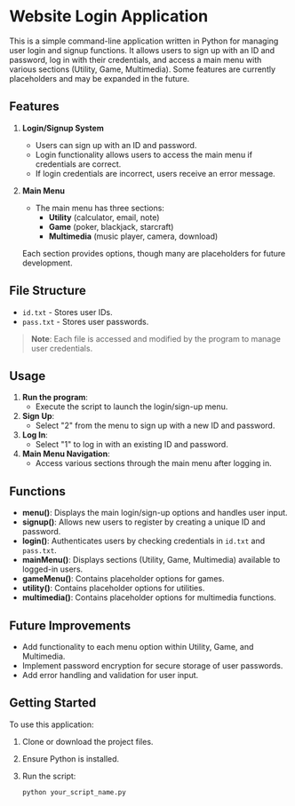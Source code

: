 # Website Login Application

This is a simple command-line application written in Python for managing user login and signup functions. It allows users to sign up with an ID and password, log in with their credentials, and access a main menu with various sections (Utility, Game, Multimedia). Some features are currently placeholders and may be expanded in the future.

## Features

1. **Login/Signup System**
   - Users can sign up with an ID and password.
   - Login functionality allows users to access the main menu if credentials are correct.
   - If login credentials are incorrect, users receive an error message.

2. **Main Menu**
   - The main menu has three sections:
     - **Utility** (calculator, email, note) 
     - **Game** (poker, blackjack, starcraft)
     - **Multimedia** (music player, camera, download)

   Each section provides options, though many are placeholders for future development.

## File Structure

- `id.txt` - Stores user IDs.
- `pass.txt` - Stores user passwords.

> **Note**: Each file is accessed and modified by the program to manage user credentials.

## Usage

1. **Run the program**:
   - Execute the script to launch the login/sign-up menu.
2. **Sign Up**:
   - Select "2" from the menu to sign up with a new ID and password.
3. **Log In**:
   - Select "1" to log in with an existing ID and password.
4. **Main Menu Navigation**:
   - Access various sections through the main menu after logging in.

## Functions

- **menu()**: Displays the main login/sign-up options and handles user input.
- **signup()**: Allows new users to register by creating a unique ID and password.
- **login()**: Authenticates users by checking credentials in `id.txt` and `pass.txt`.
- **mainMenu()**: Displays sections (Utility, Game, Multimedia) available to logged-in users.
- **gameMenu()**: Contains placeholder options for games.
- **utility()**: Contains placeholder options for utilities.
- **multimedia()**: Contains placeholder options for multimedia functions.

## Future Improvements

- Add functionality to each menu option within Utility, Game, and Multimedia.
- Implement password encryption for secure storage of user passwords.
- Add error handling and validation for user input.

## Getting Started

To use this application:
1. Clone or download the project files.
2. Ensure Python is installed.
3. Run the script:

   ```bash
   python your_script_name.py
